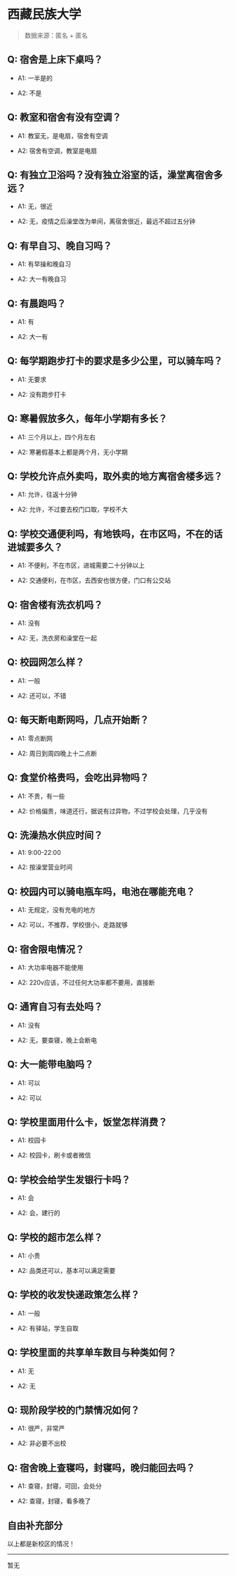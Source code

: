 # 西藏民族大学

> 数据来源：匿名 + 匿名

## Q: 宿舍是上床下桌吗？

- A1: 一半是的

- A2: 不是

## Q: 教室和宿舍有没有空调？

- A1: 教室无，是电扇，宿舍有空调

- A2: 宿舍有空调，教室是电扇

## Q: 有独立卫浴吗？没有独立浴室的话，澡堂离宿舍多远？

- A1: 无，很近

- A2: 无，疫情之后澡堂改为单间，离宿舍很近，最远不超过五分钟

## Q: 有早自习、晚自习吗？

- A1: 有早操和晚自习

- A2: 大一有晚自习

## Q: 有晨跑吗？

- A1: 有

- A2: 大一有

## Q: 每学期跑步打卡的要求是多少公里，可以骑车吗？

- A1: 无要求

- A2: 没有跑步打卡

## Q: 寒暑假放多久，每年小学期有多长？

- A1: 三个月以上，四个月左右

- A2: 寒暑假基本上都是两个月，无小学期

## Q: 学校允许点外卖吗，取外卖的地方离宿舍楼多远？

- A1: 允许，往返十分钟

- A2: 允许，不过要去校门口取，学校不大

## Q: 学校交通便利吗，有地铁吗，在市区吗，不在的话进城要多久？

- A1: 不便利，不在市区，进城需要二十分钟以上

- A2: 交通便利，在市区，去西安也很方便，门口有公交站

## Q: 宿舍楼有洗衣机吗？

- A1: 没有

- A2: 无，洗衣房和澡堂在一起

## Q: 校园网怎么样？

- A1: 一般

- A2: 还可以，不错

## Q: 每天断电断网吗，几点开始断？

- A1: 零点断网

- A2: 周日到周四晚上十二点断

## Q: 食堂价格贵吗，会吃出异物吗？

- A1: 不贵，有一些

- A2: 价格偏贵，味道还行，据说有过异物，不过学校会处理，几乎没有

## Q: 洗澡热水供应时间？

- A1: 9:00-22:00

- A2: 按澡堂营业时间

## Q: 校园内可以骑电瓶车吗，电池在哪能充电？

- A1: 无规定，没有充电的地方

- A2: 可以，不推荐，学校很小，走路就够

## Q: 宿舍限电情况？

- A1: 大功率电器不能使用

- A2: 220v应该，不过任何大功率都不要用，直接断

## Q: 通宵自习有去处吗？

- A1: 没有

- A2: 无，要查寝，晚上会断电

## Q: 大一能带电脑吗？

- A1: 可以

- A2: 可以

## Q: 学校里面用什么卡，饭堂怎样消费？

- A1: 校园卡

- A2: 校园卡，刷卡或者微信

## Q: 学校会给学生发银行卡吗？

- A1: 会

- A2: 会，建行的

## Q: 学校的超市怎么样？

- A1: 小贵

- A2: 品类还可以，基本可以满足需要

## Q: 学校的收发快递政策怎么样？

- A1: 一般

- A2: 有驿站，学生自取

## Q: 学校里面的共享单车数目与种类如何？

- A1: 无

- A2: 无

## Q: 现阶段学校的门禁情况如何？

- A1: 很严，非常严

- A2: 非必要不出校

## Q: 宿舍晚上查寝吗，封寝吗，晚归能回去吗？

- A1: 查寝，封寝，可回，会处分

- A2: 查寝，封寝，看多晚了

## 自由补充部分

以上都是新校区的情况！

***

暂无